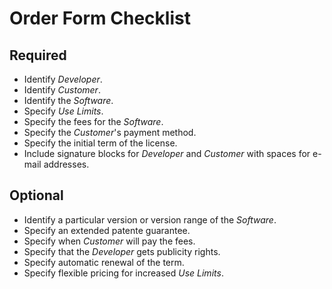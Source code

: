 # Order Form Checklist

## Required
- Identify _Developer_.
- Identify _Customer_.
- Identify the _Software_.
- Specify _Use Limits_.
- Specify the fees for the _Software_.
- Specify the _Customer_'s payment method.
- Specify the initial term of the license.
- Include signature blocks for _Developer_ and _Customer_ with spaces for e-mail addresses.

## Optional
- Identify a particular version or version range of the _Software_.
- Specify an extended patente guarantee.
- Specify when _Customer_ will pay the fees.
- Specify that the _Developer_ gets publicity rights.
- Specify automatic renewal of the term.
- Specify flexible pricing for increased _Use Limits_.
